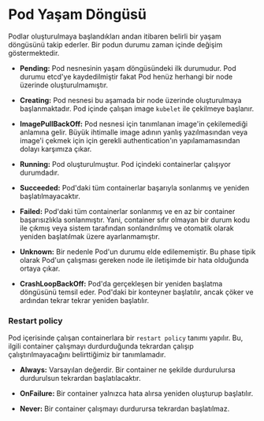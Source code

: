 
# Pod Yaşam Döngüsü

Podlar oluşturulmaya başlandıkları andan itibaren belirli bir yaşam döngüsünü takip ederler. Bir podun durumu zaman içinde değişim göstermektedir. 

- **Pending:** Pod nesnesinin yaşam döngüsündeki ilk durumudur. Pod durumu etcd'ye kaydedilmiştir fakat Pod henüz herhangi bir node üzerinde oluşturulmamıştır.

- **Creating:** Pod nesnesi bu aşamada bir node üzerinde oluşturulmaya başlanmaktadır. Pod içinde çalışan image `kubelet` ile çekilmeye başlanır.

- **ImagePullBackOff:** Pod nesnesi için tanımlanan image'in çekilemediği anlamına gelir. Büyük ihtimalle image adının yanlış yazılmasından veya image'i çekmek için için gerekli authentication'ın yapılamamasından dolayı karşımıza çıkar.

- **Running:** Pod oluşturulmuştur. Pod içindeki containerlar çalışıyor durumdadır.

- **Succeeded:** Pod'daki tüm containerlar başarıyla sonlanmış ve yeniden başlatılmayacaktır.

- **Failed:**	Pod'daki tüm containerlar sonlanmış ve en az bir container başarısızlıkla sonlanmıştır. Yani, container sıfır olmayan bir durum kodu ile çıkmış veya sistem tarafından sonlandırılmış ve otomatik olarak yeniden başlatılmak üzere ayarlanmamıştır.

- **Unknown:** Bir nedenle Pod'un durumu elde edilememiştir. Bu phase tipik olarak Pod'un çalışması gereken node ile iletişimde bir hata olduğunda ortaya çıkar.

- **CrashLoopBackOff:** Pod'da gerçekleşen bir yeniden başlatma döngüsünü temsil eder. Pod'daki bir konteyner başlatılır, ancak çöker ve ardından tekrar tekrar yeniden başlatılır.

### Restart policy

Pod içerisinde çalışan containerlara bir `restart policy` tanımı yapılır. Bu, ilgili container çalışmayı durdurduğunda tekrardan çalışıp çalıştırılmayacağını belirttiğimiz bir tanımlamadır.

- **Always:** Varsayılan değerdir. Bir container ne şekilde durdurulursa durdurulsun tekrardan başlatılacaktır.

- **OnFailure:**	Bir container yalnızca hata alırsa yeniden oluşturup başlatılır.

- **Never:** Bir container çalışmayı durdurursa tekrardan başlatılmaz.